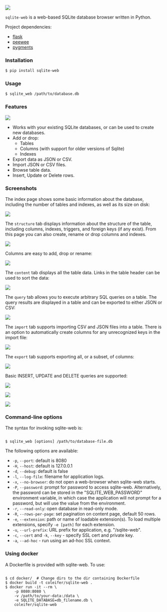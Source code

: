 ![](http://media.charlesleifer.com/blog/photos/sqlite-web.png)

`sqlite-web` is a web-based SQLite database browser written in Python.

Project dependencies:

* [flask](http://flask.pocoo.org)
* [peewee](http://docs.peewee-orm.com)
* [pygments](http://pygments.org)

### Installation

```sh
$ pip install sqlite-web
```

### Usage

```sh
$ sqlite_web /path/to/database.db
```

### Features

![](http://media.charlesleifer.com/blog/photos/p1494359468.71.gif)

* Works with your existing SQLite databases, or can be used to create new databases.
* Add or drop:
  * Tables
  * Columns (with support for older versions of Sqlite)
  * Indexes
* Export data as JSON or CSV.
* Import JSON or CSV files.
* Browse table data.
* Insert, Update or Delete rows.

### Screenshots

The index page shows some basic information about the database, including the number of tables and indexes, as well as its size on disk:

![](https://media.charlesleifer.com/blog/photos/im-1694620302295.png)

The `structure` tab displays information about the structure of the table, including columns, indexes, triggers, and foreign keys (if any exist). From this page you can also create, rename or drop columns and indexes.

![](https://media.charlesleifer.com/blog/photos/im-1694620314144.png)

Columns are easy to add, drop or rename:

![](https://media.charlesleifer.com/blog/photos/im-1694620333535.png)

The `content` tab displays all the table data. Links in the table header can be used to sort the data:

![](https://media.charlesleifer.com/blog/photos/im-1694620353079.png)

The `query` tab allows you to execute arbitrary SQL queries on a table. The query results are displayed in a table and can be exported to either JSON or CSV:

![](https://media.charlesleifer.com/blog/photos/im-1694620393808.png)

The `import` tab supports importing CSV and JSON files into a table. There is an option to automatically create columns for any unrecognized keys in the import file:

![](https://media.charlesleifer.com/blog/photos/im-1694620413940.png)

The `export` tab supports exporting all, or a subset, of columns:

![](https://media.charlesleifer.com/blog/photos/im-1694620429054.png)

Basic INSERT, UPDATE and DELETE queries are supported:

![](https://media.charlesleifer.com/blog/photos/im-1694620441528.png)

![](https://media.charlesleifer.com/blog/photos/im-1694620459831.png)

![](https://media.charlesleifer.com/blog/photos/im-1694620475286.png)

### Command-line options

The syntax for invoking sqlite-web is:

```console

$ sqlite_web [options] /path/to/database-file.db
```

The following options are available:

* `-p`, `--port`: default is 8080
* `-H`, `--host`: default is 127.0.0.1
* `-d`, `--debug`: default is false
* `-l`, `--log-file`: filename for application logs.
* `-x`, `--no-browser`: do not open a web-browser when sqlite-web starts.
* `-P`, `--password`: prompt for password to access sqlite-web.
  Alternatively, the password can be stored in the "SQLITE_WEB_PASSWORD"
  environment variable, in which case the application will not prompt for a
  password, but will use the value from the environment.
* `-r`, `--read-only`: open database in read-only mode.
* `-R`, `--rows-per-page`: set pagination on content page, default 50 rows.
* `-e`, `--extension`: path or name of loadable extension(s). To load
  multiple extensions, specify ``-e [path]`` for each extension.
* `-u`, `--url-prefix`: URL prefix for application, e.g. "/sqlite-web".
* `-c`, `--cert` and ``-k``, ``--key`` - specify SSL cert and private key.
* `-a`, `--ad-hoc` - run using an ad-hoc SSL context.

### Using docker

A Dockerfile is provided with sqlite-web. To use:

```console

$ cd docker/  # Change dirs to the dir containing Dockerfile
$ docker build -t coleifer/sqlite-web .
$ docker run -it --rm \
    -p 8080:8080 \
    -v /path/to/your-data:/data \
    -e SQLITE_DATABASE=db_filename.db \
    coleifer/sqlite-web
```
